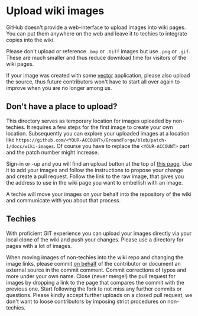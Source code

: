 Upload wiki images
==================

GitHub doesn't provide a web-interface to upload images into wiki pages.
You can put them anywhere on the web and leave it to techies to integrate copies into the wiki.

Please don't upload or reference `.bmp` or `.tiff` images but use `.png` or `.gif`.
These are much smaller and thus reduce download time for visitors of the wiki pages.

If your image was created with some [vector] application, please also upload the source,
thus future contributors won't have to start all over again to improve when you are no longer among us.


Don't have a place to upload?
-----------------------------

This directory serves as temporary location for images uploaded by non-techies.
It requires a few steps for the first image to create your own location.
Subsequently you can explore your uploaded images at a location like
`https://github.com/<YOUR-ACCOUNT>/GroundForge/blob/patch-1/docs/wiki-images`.
Of course you have to replace the `<YOUR-ACCOUNT>` part and the patch number might increase.

Sign-in or -up and you will find an upload button at the top of [this page].
Use it to add your images and follow the instructions to
propose your change and create a pull request.
Follow the link to the raw image, that gives you the address to use in the
wiki page you want to embellish with an image.

A techie will move your images on your behalf into the repository of the wiki
and communicate with you about that process.


Techies
-------

With proficient GIT experience you can upload your images directly
via your local clone of the wiki and push your changes.
Please use a directory for pages with a lot of images.

When moving images of non-techies into the wiki repo and changing the image links,
please commit [on behalf] of the contributor or document an external source in the commit comment.
Commit corrections of typos and more under your own name.
Close (never merge!) the pull request for images by dropping a link to the page that compares the commit with the previous one.
Start following the fork to not miss any further commits or questions.
Please kindly accept further uploads on a closed pull request,
we don't want to loose contributors by imposing strict procedures on non-techies.

[vector]: https://en.wikipedia.org/wiki/Vector_graphics#/media/File:VectorBitmapExample.svg
[this page]: https://github.com/d-bl/GroundForge/tree/master/wiki-images
[on behalf]: https://stackoverflow.com/questions/18750808/difference-between-author-and-committer-in-git